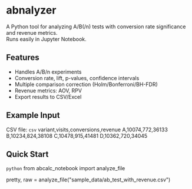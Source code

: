 # abnalyzer

A Python tool for analyzing A/B(/n) tests with conversion rate significance and revenue metrics.  
Runs easily in Jupyter Notebook.

## Features
- Handles A/B/n experiments
- Conversion rate, lift, p-values, confidence intervals
- Multiple comparison correction (Holm/Bonferroni/BH-FDR)
- Revenue metrics: AOV, RPV
- Export results to CSV/Excel

## Example Input
CSV file:
```csv```
variant,visits,conversions,revenue
A,10074,772,36133
B,10234,824,38108
C,10478,915,41481
D,10362,720,34045

## Quick Start
```python```
from abcalc_notebook import analyze_file

pretty, raw = analyze_file("sample_data/ab_test_with_revenue.csv")
